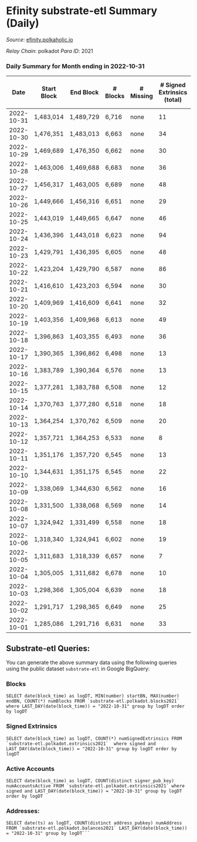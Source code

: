 # Efinity substrate-etl Summary (Daily)

_Source_: [efinity.polkaholic.io](https://efinity.polkaholic.io)

*Relay Chain*: polkadot
*Para ID*: 2021



### Daily Summary for Month ending in 2022-10-31


| Date | Start Block | End Block | # Blocks | # Missing | # Signed Extrinsics (total) | # Active Accounts | # Addresses with Balances | # Events | # Transfers | # XCM Transfers In | # XCM Transfers Out |
| ---- | ----------- | --------- | -------- | --------- | --------------------------- | ----------------- | ------------------------- | -------- | ----------- | ------------------ | ------------------- |
| 2022-10-31 | 1,483,014 | 1,489,729 | 6,716 | none  | 11 | 5 | 15,635 | 13,532 | 2  |   |   |
| 2022-10-30 | 1,476,351 | 1,483,013 | 6,663 | none  | 34 | 20 |  | 13,536 | 13  |   |   |
| 2022-10-29 | 1,469,689 | 1,476,350 | 6,662 | none  | 30 | 15 |  | 13,532 | 7  |   |   |
| 2022-10-28 | 1,463,006 | 1,469,688 | 6,683 | none  | 36 | 14 | 15,629 | 13,650 | 4  |   |   |
| 2022-10-27 | 1,456,317 | 1,463,005 | 6,689 | none  | 48 | 9 | 15,629 | 13,752 | 14  |   |   |
| 2022-10-26 | 1,449,666 | 1,456,316 | 6,651 | none  | 29 | 11 |  | 13,507 | 9  |   |   |
| 2022-10-25 | 1,443,019 | 1,449,665 | 6,647 | none  | 46 | 21 |  | 13,581 | 28  |   |   |
| 2022-10-24 | 1,436,396 | 1,443,018 | 6,623 | none  | 94 | 23 |  | 13,775 | 73  |   |   |
| 2022-10-23 | 1,429,791 | 1,436,395 | 6,605 | none  | 48 | 18 |  | 13,486 | 38  |   |   |
| 2022-10-22 | 1,423,204 | 1,429,790 | 6,587 | none  | 86 | 24 |  | 13,676 | 72  |   |   |
| 2022-10-21 | 1,416,610 | 1,423,203 | 6,594 | none  | 30 | 7 | 15,595 | 13,445 | 3  |   |   |
| 2022-10-20 | 1,409,969 | 1,416,609 | 6,641 | none  | 32 | 18 |  | 13,503 | 13  |   |   |
| 2022-10-19 | 1,403,356 | 1,409,968 | 6,613 | none  | 49 | 27 |  | 13,549 | 64  |   |   |
| 2022-10-18 | 1,396,863 | 1,403,355 | 6,493 | none  | 36 | 21 |  | 17,298 | 33  |   |   |
| 2022-10-17 | 1,390,365 | 1,396,862 | 6,498 | none  | 13 | 9 | 15,574 | 19,569 | 1  |   |   |
| 2022-10-16 | 1,383,789 | 1,390,364 | 6,576 | none  | 13 | 10 |  | 19,810 |   |   |   |
| 2022-10-15 | 1,377,281 | 1,383,788 | 6,508 | none  | 12 | 7 | 15,574 | 19,613 | 1  |   |   |
| 2022-10-14 | 1,370,763 | 1,377,280 | 6,518 | none  | 18 | 9 |  | 19,674 |   |   |   |
| 2022-10-13 | 1,364,254 | 1,370,762 | 6,509 | none  | 20 | 12 | 15,574 | 19,635 | 3  |   |   |
| 2022-10-12 | 1,357,721 | 1,364,253 | 6,533 | none  | 8 | 5 | 15,573 | 19,665 |   |   |   |
| 2022-10-11 | 1,351,176 | 1,357,720 | 6,545 | none  | 13 | 5 | 15,573 | 19,727 | 2  |   |   |
| 2022-10-10 | 1,344,631 | 1,351,175 | 6,545 | none  | 22 | 12 | 15,573 | 19,765 | 1  |   |   |
| 2022-10-09 | 1,338,069 | 1,344,630 | 6,562 | none  | 16 | 8 | 15,573 | 19,790 |   |   |   |
| 2022-10-08 | 1,331,500 | 1,338,068 | 6,569 | none  | 14 | 11 | 15,573 | 19,790 | 1  |   |   |
| 2022-10-07 | 1,324,942 | 1,331,499 | 6,558 | none  | 18 | 12 | 15,573 | 19,796 | 4  |   |   |
| 2022-10-06 | 1,318,340 | 1,324,941 | 6,602 | none  | 19 | 9 | 15,571 | 19,930 | 2  |   |   |
| 2022-10-05 | 1,311,683 | 1,318,339 | 6,657 | none  | 7 | 5 | 15,571 | 20,030 |   |   |   |
| 2022-10-04 | 1,305,005 | 1,311,682 | 6,678 | none  | 10 | 6 | 15,571 | 20,113 | 3  |   |   |
| 2022-10-03 | 1,298,366 | 1,305,004 | 6,639 | none  | 18 | 9 |  | 20,036 | 2  |   |   |
| 2022-10-02 | 1,291,717 | 1,298,365 | 6,649 | none  | 25 | 7 |  | 20,137 |   |   |   |
| 2022-10-01 | 1,285,086 | 1,291,716 | 6,631 | none  | 33 | 8 |  | 20,103 |   |   |   |

## Substrate-etl Queries:
You can generate the above summary data using the following queries using the public dataset `substrate-etl` in Google BigQuery:


### Blocks
```
SELECT date(block_time) as logDT, MIN(number) startBN, MAX(number) endBN, COUNT(*) numBlocks FROM `substrate-etl.polkadot.blocks2021`  where LAST_DAY(date(block_time)) = "2022-10-31" group by logDT order by logDT
```


### Signed Extrinsics
```
SELECT date(block_time) as logDT, COUNT(*) numSignedExtrinsics FROM `substrate-etl.polkadot.extrinsics2021`  where signed and LAST_DAY(date(block_time)) = "2022-10-31" group by logDT order by logDT
```


### Active Accounts
```
SELECT date(block_time) as logDT, COUNT(distinct signer_pub_key) numAccountsActive FROM `substrate-etl.polkadot.extrinsics2021` where signed and LAST_DAY(date(block_time)) = "2022-10-31" group by logDT order by logDT
```


### Addresses:
```
SELECT date(ts) as logDT, COUNT(distinct address_pubkey) numAddress FROM `substrate-etl.polkadot.balances2021` LAST_DAY(date(block_time)) = "2022-10-31" group by logDT```


